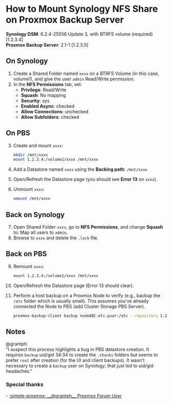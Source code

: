 # How to Mount Synology NFS Share on Proxmox Backup Server

**Synology DSM**: 6.2.4-25556 Update 3, with BTRFS volume (required) [1.2.3.4]  
**Proxmox Backup Server**: 2.1-1 [1.2.3.5]

## On Synology

1. Create a Shared Folder named `xxxx` on a BTRFS Volume (in this case, volume1), and give the user `admin` Read/Write permission.
2. In the **NFS Permissions** tab, set:
   - **Privilege**: Read/Write
   - **Squash**: No mapping
   - **Security**: sys
   - **Enabled Async**: checked
   - **Allow Connections**: unchecked
   - **Allow Subfolders**: checked

## On PBS 

3. Create and mount `xxxx`:

    ```bash
    mkdir /mnt/xxxx
    mount 1.2.3.4:/volume1/xxxx /mnt/xxxx
    ```

4. Add a Datastore named `xxxx` using the **Backing path**: `/mnt/xxxx`
5. Open/Refresh the Datastore page (you should see **Error 13** on `xxxx`).
6. Unmount `xxxx`:

    ```bash
    umount /mnt/xxxx
    ```

## Back on Synology

7. Open Shared Folder `xxxx`, go to **NFS Permissions**, and change **Squash** to: Map all users to `admin`.
8. Browse to `xxxx` and delete the `.lock` file.

## Back on PBS

9. Remount `xxxx`:

    ```bash
    mount 1.2.3.4:/volume1/xxxx /mnt/xxxx
    ```

10. Open/Refresh the Datastore page (Error 13 should clear).
11. Perform a host backup on a Proxmox Node to verify (e.g., backup the `/etc` folder which is usually small). This assumes you've already connected the Node to PBS (add Cluster Storage PBS Server).

    ```bash
    proxmox-backup-client backup nodeABC-etc.pxar:/etc --repository 1.2.3.5:xxxx
    ```

## Notes

@grantph:<br>
"I suspect this process highlights a bug in PBS datastore creation. It requires `backup` uid/gid 34:34 to create the `.chunks` folders but seems to prefer `root` after creation (for the UI and client backups). It wasn't necessary to create a `backup` user on Synology; that just led to uid/gid headaches."

### Special thanks

<div class="grid cards" markdown>
- <a href="https://forum.proxmox.com/members/grantph.148121/">:simple-proxmox: __@grantph__  Proxmox Forum User</a>
</div>
